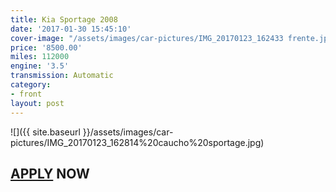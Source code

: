 ```yaml
---
title: Kia Sportage 2008
date: '2017-01-30 15:45:10'
cover-image: "/assets/images/car-pictures/IMG_20170123_162433 frente.jpg"
price: '8500.00'
miles: 112000
engine: '3.5'
transmission: Automatic
category:
- front
layout: post
---
```

![]({{ site.baseurl }}/assets/images/car-pictures/IMG_20170123_162814%20caucho%20sportage.jpg)

## [APPLY](http://perfectcarsales.com/#contact) NOW